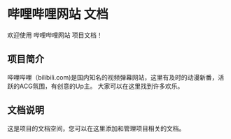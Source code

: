 # 哔哩哔哩网站 文档

欢迎使用 哔哩哔哩网站 项目文档！

## 项目简介

哔哩哔哩（bilibili.com)是国内知名的视频弹幕网站，这里有及时的动漫新番，活跃的ACG氛围，有创意的Up主。 大家可以在这里找到许多欢乐。

## 文档说明

这是项目的文档空间，您可以在这里添加和管理项目相关的文档。